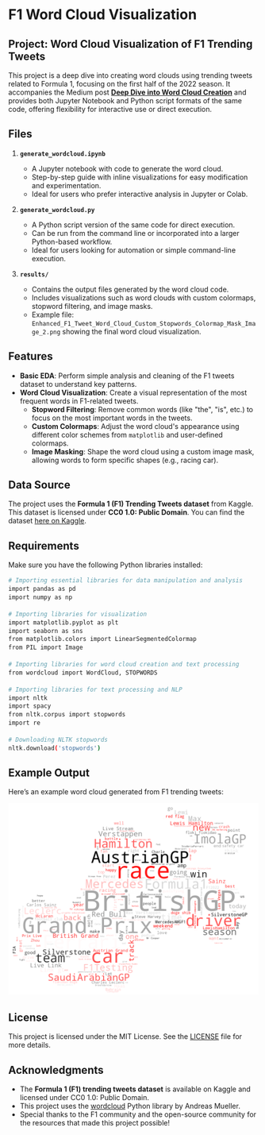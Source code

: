 # F1 Word Cloud Visualization

## Project: Word Cloud Visualization of F1 Trending Tweets

This project is a deep dive into creating word clouds using trending tweets related to Formula 1, focusing on the first half of the 2022 season. It accompanies the Medium post [**Deep Dive into Word Cloud Creation**](https://medium.com/@nayeonkn0330/deep-dive-into-word-cloud-creation-c2fc7fc09c12) and provides both Jupyter Notebook and Python script formats of the same code, offering flexibility for interactive use or direct execution.

## Files

1. **`generate_wordcloud.ipynb`**  
   - A Jupyter notebook with code to generate the word cloud.
   - Step-by-step guide with inline visualizations for easy modification and experimentation.
   - Ideal for users who prefer interactive analysis in Jupyter or Colab.

2. **`generate_wordcloud.py`**  
   - A Python script version of the same code for direct execution.
   - Can be run from the command line or incorporated into a larger Python-based workflow.
   - Ideal for users looking for automation or simple command-line execution.

3. **`results/`**  
   - Contains the output files generated by the word cloud code.
   - Includes visualizations such as word clouds with custom colormaps, stopword filtering, and image masks.
   - Example file: `Enhanced_F1_Tweet_Word_Cloud_Custom_Stopwords_Colormap_Mask_Image_2.png` showing the final word cloud visualization.

## Features

- **Basic EDA**: Perform simple analysis and cleaning of the F1 tweets dataset to understand key patterns.
- **Word Cloud Visualization**: Create a visual representation of the most frequent words in F1-related tweets.
   - **Stopword Filtering**: Remove common words (like "the", "is", etc.) to focus on the most important words in the tweets.
   - **Custom Colormaps**: Adjust the word cloud's appearance using different color schemes from `matplotlib` and user-defined colormaps.
   - **Image Masking**: Shape the word cloud using a custom image mask, allowing words to form specific shapes (e.g., racing car).

## Data Source

The project uses the **Formula 1 (F1) Trending Tweets dataset** from Kaggle. This dataset is licensed under **CC0 1.0: Public Domain**. You can find the dataset [here on Kaggle](https://www.kaggle.com/datasets/kaushiksuresh147/formula-1-trending-tweets).

## Requirements

Make sure you have the following Python libraries installed:

```bash
# Importing essential libraries for data manipulation and analysis
import pandas as pd
import numpy as np

# Importing libraries for visualization
import matplotlib.pyplot as plt
import seaborn as sns
from matplotlib.colors import LinearSegmentedColormap
from PIL import Image

# Importing libraries for word cloud creation and text processing
from wordcloud import WordCloud, STOPWORDS

# Importing libraries for text processing and NLP
import nltk
import spacy
from nltk.corpus import stopwords
import re

# Downloading NLTK stopwords
nltk.download('stopwords')
```

## Example Output

Here’s an example word cloud generated from F1 trending tweets:

<img src="results/Enhanced_F1_Tweet_Word_Cloud_Custom_Stopwords_Colormap_Mask_Image_2.png" alt="Enhanced F1 Tweet Word Cloud" width="600"/>

## License

This project is licensed under the MIT License. See the [LICENSE](https://github.com/KwonNayeon/medium-post-projects/blob/main/LICENSE) file for more details.

## Acknowledgments

- The **Formula 1 (F1) trending tweets dataset** is available on Kaggle and licensed under CC0 1.0: Public Domain.
- This project uses the [wordcloud](https://github.com/amueller/word_cloud) Python library by Andreas Mueller.
- Special thanks to the F1 community and the open-source community for the resources that made this project possible!
